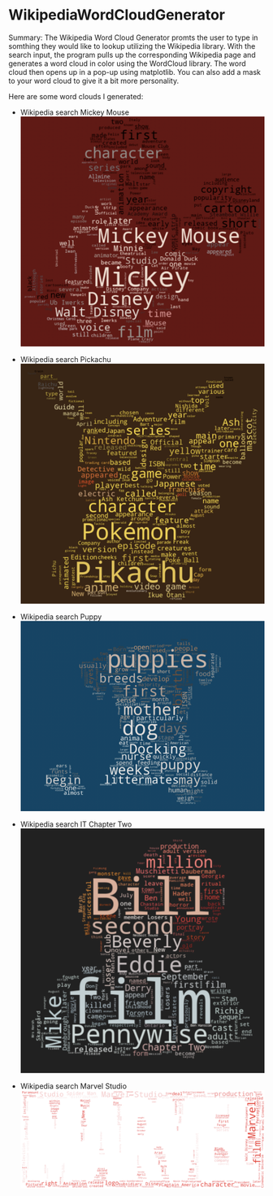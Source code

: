 # WikipediaWordCloudGenerator

Summary: The Wikipedia Word Cloud Generator promts the user to type in somthing they would like to lookup utilizing the Wikipedia library. With the search input, the program pulls up the corresponding Wikipedia page and generates a word cloud in color using the WordCloud library. The word cloud then opens up in a pop-up using matplotlib. You can also add a mask to your word cloud to give it a bit more personality.

Here are some word clouds I generated:

* Wikipedia search Mickey Mouse
![](images/mickeyMouse.png)

* Wikipedia search Pickachu
![](images/pickachu.png)

* Wikipedia search Puppy
![](images/puppy.png)

* Wikipedia search IT Chapter Two
![](images/itChapterTwo.png)

* Wikipedia search Marvel Studio
![](images/marvelStudio.png)

